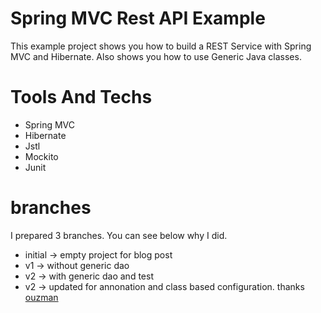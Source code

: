 # Spring MVC Rest API Example

This example project shows you how to build a REST Service with Spring MVC and Hibernate. Also shows you how to use Generic Java classes.

# Tools And Techs

- Spring MVC
- Hibernate
- Jstl
- Mockito
- Junit


# branches 
I prepared 3 branches. You can see below  why I did.

- initial  -> empty project for blog post
- v1 -> without generic dao
- v2 -> with generic dao and test
- v2 -> updated for annonation and class based configuration. thanks [ouzman](https://github.com/ouzman)
